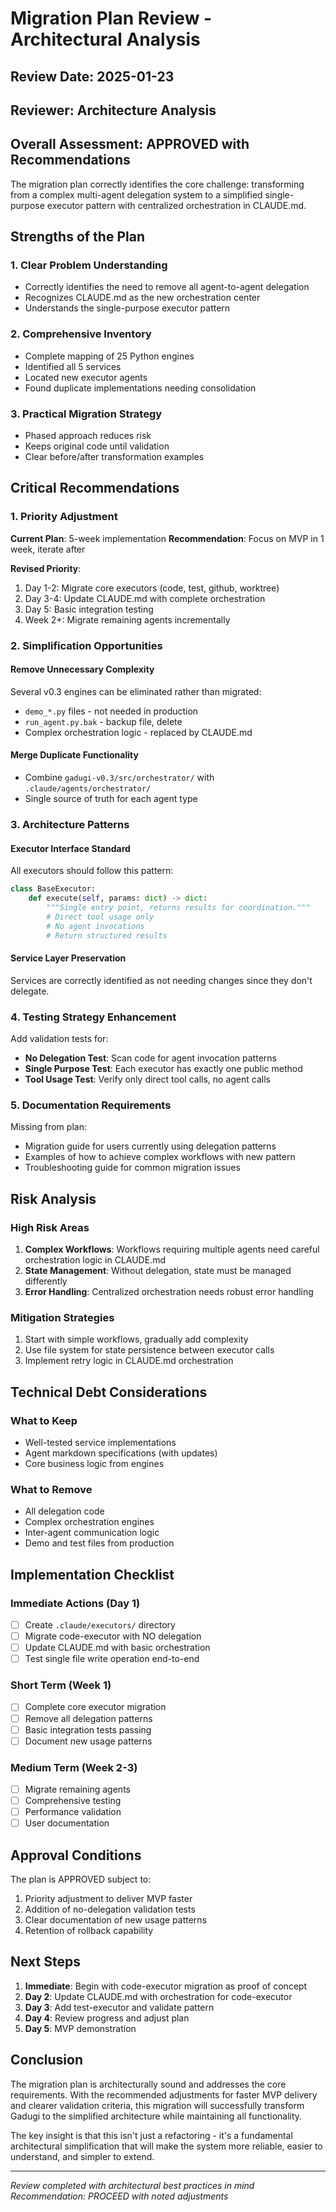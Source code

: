 # Migration Plan Review - Architectural Analysis

## Review Date: 2025-01-23
## Reviewer: Architecture Analysis

## Overall Assessment: APPROVED with Recommendations

The migration plan correctly identifies the core challenge: transforming from a complex multi-agent delegation system to a simplified single-purpose executor pattern with centralized orchestration in CLAUDE.md.

## Strengths of the Plan

### 1. Clear Problem Understanding
- Correctly identifies the need to remove all agent-to-agent delegation
- Recognizes CLAUDE.md as the new orchestration center
- Understands the single-purpose executor pattern

### 2. Comprehensive Inventory
- Complete mapping of 25 Python engines
- Identified all 5 services
- Located new executor agents
- Found duplicate implementations needing consolidation

### 3. Practical Migration Strategy
- Phased approach reduces risk
- Keeps original code until validation
- Clear before/after transformation examples

## Critical Recommendations

### 1. Priority Adjustment
**Current Plan**: 5-week implementation
**Recommendation**: Focus on MVP in 1 week, iterate after

**Revised Priority**:
1. Day 1-2: Migrate core executors (code, test, github, worktree)
2. Day 3-4: Update CLAUDE.md with complete orchestration
3. Day 5: Basic integration testing
4. Week 2+: Migrate remaining agents incrementally

### 2. Simplification Opportunities

#### Remove Unnecessary Complexity
Several v0.3 engines can be eliminated rather than migrated:
- `demo_*.py` files - not needed in production
- `run_agent.py.bak` - backup file, delete
- Complex orchestration logic - replaced by CLAUDE.md

#### Merge Duplicate Functionality
- Combine `gadugi-v0.3/src/orchestrator/` with `.claude/agents/orchestrator/`
- Single source of truth for each agent type

### 3. Architecture Patterns

#### Executor Interface Standard
All executors should follow this pattern:
```python
class BaseExecutor:
    def execute(self, params: dict) -> dict:
        """Single entry point, returns results for coordination."""
        # Direct tool usage only
        # No agent invocations
        # Return structured results
```

#### Service Layer Preservation
Services are correctly identified as not needing changes since they don't delegate.

### 4. Testing Strategy Enhancement

Add validation tests for:
- **No Delegation Test**: Scan code for agent invocation patterns
- **Single Purpose Test**: Each executor has exactly one public method
- **Tool Usage Test**: Verify only direct tool calls, no agent calls

### 5. Documentation Requirements

Missing from plan:
- Migration guide for users currently using delegation patterns
- Examples of how to achieve complex workflows with new pattern
- Troubleshooting guide for common migration issues

## Risk Analysis

### High Risk Areas
1. **Complex Workflows**: Workflows requiring multiple agents need careful orchestration logic in CLAUDE.md
2. **State Management**: Without delegation, state must be managed differently
3. **Error Handling**: Centralized orchestration needs robust error handling

### Mitigation Strategies
1. Start with simple workflows, gradually add complexity
2. Use file system for state persistence between executor calls
3. Implement retry logic in CLAUDE.md orchestration

## Technical Debt Considerations

### What to Keep
- Well-tested service implementations
- Agent markdown specifications (with updates)
- Core business logic from engines

### What to Remove
- All delegation code
- Complex orchestration engines
- Inter-agent communication logic
- Demo and test files from production

## Implementation Checklist

### Immediate Actions (Day 1)
- [ ] Create `.claude/executors/` directory
- [ ] Migrate code-executor with NO delegation
- [ ] Update CLAUDE.md with basic orchestration
- [ ] Test single file write operation end-to-end

### Short Term (Week 1)
- [ ] Complete core executor migration
- [ ] Remove all delegation patterns
- [ ] Basic integration tests passing
- [ ] Document new usage patterns

### Medium Term (Week 2-3)
- [ ] Migrate remaining agents
- [ ] Comprehensive testing
- [ ] Performance validation
- [ ] User documentation

## Approval Conditions

The plan is APPROVED subject to:
1. Priority adjustment to deliver MVP faster
2. Addition of no-delegation validation tests
3. Clear documentation of new usage patterns
4. Retention of rollback capability

## Next Steps

1. **Immediate**: Begin with code-executor migration as proof of concept
2. **Day 2**: Update CLAUDE.md with orchestration for code-executor
3. **Day 3**: Add test-executor and validate pattern
4. **Day 4**: Review progress and adjust plan
5. **Day 5**: MVP demonstration

## Conclusion

The migration plan is architecturally sound and addresses the core requirements. With the recommended adjustments for faster MVP delivery and clearer validation criteria, this migration will successfully transform Gadugi to the simplified architecture while maintaining all functionality.

The key insight is that this isn't just a refactoring - it's a fundamental architectural simplification that will make the system more reliable, easier to understand, and simpler to extend.

---

*Review completed with architectural best practices in mind*
*Recommendation: PROCEED with noted adjustments*